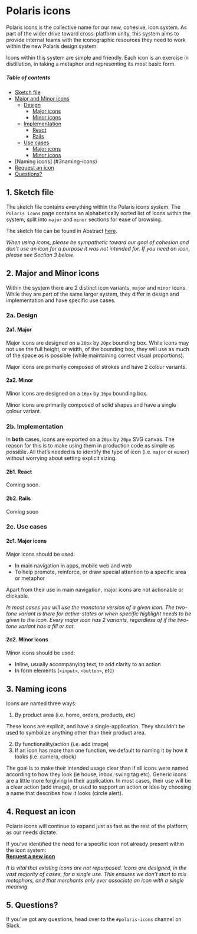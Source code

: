 # Polaris icons

Polaris icons is the collective name for our new, cohesive, icon system. As part of the wider drive toward cross-platform unity, this system aims to provide internal teams with the iconographic resources they need to work within the new Polaris design system.

Icons within this system are simple and friendly. Each icon is an exercise in distillation, in taking a metaphor and representing its most basic form.

##### Table of contents
* [Sketch file](#1sketch-file)
* [Major and Minor icons](#2major-and-minor-icons)
  * [Design](#2a-design)
    * [Major icons](#2a1-major)
    * [Minor icons](#2a2-minor)
  * [Implementation](#2b-implementation)
    * [React](#2b1-react)
    * [Rails](#2b2-rails)
  * [Use cases](#2c-use-cases)
    * [Major icons](#2c1-major-icons)
    * [Minor icons](#2c2-minor-icons)
* [Naming icons] (#3naming-icons)
* [Request an icon](#4request-an-icon)
* [Questions?](#5questions)


## 1.	Sketch file

The sketch file contains everything within the Polaris icons system. The `Polaris icons` page contains an alphabetically sorted list of icons within the system, split into `major` and `minor` sections for ease of browsing.

The sketch file can be found in Abstract [here](https://share.abstractapp.com/f348c474-832c-4032-8867-4c84286d8666).

_When using icons, please be sympathetic toward our goal of cohesion and don’t use an icon for a purpose it was not intended for. If you need an icon, please see *Section 3* below._

## 2.	Major and Minor icons

Within the system there are 2 distinct icon variants, `major` and `minor` icons. While they are part of the same larger system, they differ in design and implementation and have specific use cases.

### 2a. Design

#### 2a1. Major

Major icons are designed on a `20px` by `20px` bounding box. While icons may not use the full height, or width, of the bounding box, they will use as much of the space as is possible (while maintaining correct visual proportions).

Major icons are primarily composed of strokes and have 2 colour variants.

#### 2a2. Minor

Minor icons are designed on a `16px` by `16px` bounding box.

Minor icons are primarily composed of solid shapes and have a single colour variant.

### 2b. Implementation

In **both** cases, icons are exported on a `20px` by `20px` SVG canvas. The reason for this is to make using them in production code as simple as possible. All that’s needed is to identify the type of icon (i.e. `major` or `minor`) without worrying about setting explicit sizing.

#### 2b1. React

Coming soon.

#### 2b2. Rails

Coming soon

### 2c. Use cases

#### 2c1. Major icons

Major icons should be used:

* In main navigation in apps, mobile web and web
* To help promote, reinforce, or draw special attention to a specific area or metaphor

Apart from their use in main navigation, major icons are not actionable or clickable.

_In most cases you will use the monotone version of a given icon. The two-tone variant is there for active-states or when specific highlight needs to be given to the icon. Every major icon has 2 variants, regardless of if the two-tone variant has a fill or not._

#### 2c2. Minor icons

Minor icons should be used:

* Inline, usually accompanying text, to add clarity to an action
* In form elements (`<input>`, `<button>`, etc)

## 3.	Naming icons

Icons are named three ways:

1. By product area (i.e. home, orders, products, etc)

These icons are explicit, and have a single-application. They shouldn’t be used to symbolize anything other than their product area.

2. By functionality/action (i.e. add image)
3. If an icon has more than one function, we default to naming it by how it looks (i.e. camera, clock)

The goal is to make their intended usage clear than if all icons were named according to how they look (ie house, inbox, swing tag etc). Generic icons are a little more forgiving in their application. In most cases, their use will be a clear action (add image), or used to support an action or idea by choosing a name that describes how it looks (circle alert). 

## 4.	Request an icon

Polaris icons will continue to expand just as fast as the rest of the platform, as our needs dictate.

If you’ve identified the need for a specific icon not already present within the icon system:  
**[Request a new icon](https://github.com/Shopify/polaris-icons/issues/new)**

_It is vital that existing icons are not repurposed. Icons are designed, in the vast majority of cases, for a single use. This ensures we don’t start to mix metaphors, and that merchants only ever associate an icon with a single meaning._

## 5.	Questions?

If you’ve got any questions, head over to the `#polaris-icons` channel on Slack.
